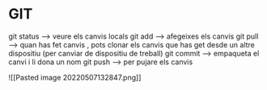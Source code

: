 # GIT
git status --> veure els canvis locals
git add --> afegeixes els canvis
git pull --> quan has fet canvis , pots clonar els canvis que has get desde un altre dispositiu (per canviar de dispositiu de treball)
git commit --> empaqueta el canvi i li dona un nom
git push --> per pujare els canvis 

![[Pasted image 20220507132847.png]]

